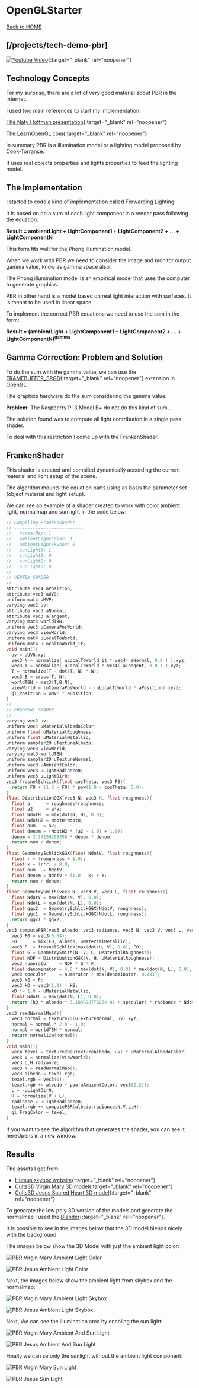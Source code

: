 # OpenGLStarter

[Back to HOME](../index.md)

## [/projects/tech-demo-pbr]

[![Youtube Video](https://img.youtube.com/vi/caaHS1rshH0/0.jpg)](https://www.youtube.com/watch?v=caaHS1rshH0){:target="_blank" rel="noopener"}


## Technology Concepts

For my surprise, there are a lot of very good material about PBR in the internet.

I used two main references to start my implementation:

[The Naty Hoffman presentation](https://www.youtube.com/watch?v=j-A0mwsJRmk){:target="_blank" rel="noopener"}

[The LearnOpenGL.com](https://learnopengl.com/PBR/Lighting){:target="_blank" rel="noopener"}

In summary PBR is a illumination model or a lighting model proposed by Cook-Torrance.

It uses real objects properties and lights properties to feed the lighting model.

## The Implementation

I started to code a kind of implementation called Forwarding Lighting.

It is based on do a sum of each light component in a render pass following the equation:

__Result = ambientLight + LightComponent1 + LightComponent2 + ... + LightComponentN__

This form fits well for the Phong illumination model.

When we work with PBR we need to consider the image and monitor output gamma value, know as gamma space also.

The Phong illumination model is an empirical model that uses the computer to generate graphics.

PBR in other hand is a model based on real light interaction with surfaces. It is meant to be used in linear space.

To implement the correct PBR equations we need to use the sum in the form:

__Result = (ambientLight + LightComponent1 + LightComponent2 + ... + LightComponentN)<sup>gamma</sup>__


## Gamma Correction: Problem and Solution

To do the sum with the gamma value, we can use the [FRAMEBUFFER_SRGB](https://www.khronos.org/registry/OpenGL/extensions/ARB/ARB_framebuffer_sRGB.txt){:target="_blank" rel="noopener"} extension in OpenGL.

The graphics hardware do the sum considering the gamma value.

__Problem:__ The Raspberry Pi 3 Model B+ do not do this kind of sum...

The solution found was to compute all light contribution in a single pass shader.

To deal with this restriction I come up with the FrankenShader.

## FrankenShader

This shader is created and compiled dynamically according the current material and light setup of the scene.

The algorithm mounts the equation parts using as basis the parameter set (object material and light setup).

We can see an example of a shader created to work with color ambient light, normalmap and sun light in the code below:

```cpp
// Compiling FrankenShader
// --------------------------
//   normalMap: 1
//   ambientLightColor: 1
//   ambientLightSkybox: 0
//   sunLight0: 1
//   sunLight1: 0
//   sunLight2: 0
//   sunLight3: 0
// 
// VERTEX SHADER
// 
attribute vec4 aPosition;
attribute vec3 aUV0;
uniform mat4 uMVP;
varying vec2 uv;
attribute vec3 aNormal;
attribute vec3 aTangent;
varying mat3 worldTBN;
uniform vec3 uCameraPosWorld;
varying vec3 viewWorld;
uniform mat4 uLocalToWorld;
uniform mat4 uLocalToWorld_it;
void main(){
  uv = aUV0.xy;
  vec3 N = normalize( uLocalToWorld_it * vec4( aNormal, 0.0 ) ).xyz;
  vec3 T = normalize( uLocalToWorld * vec4( aTangent, 0.0 ) ).xyz;
  T = normalize(T - dot(T, N) * N);
  vec3 B = cross(T, N);
  worldTBN = mat3(T,B,N);
  viewWorld = (uCameraPosWorld - (uLocalToWorld * aPosition).xyz);
  gl_Position = uMVP * aPosition;
}
// 
// FRAGMENT SHADER
// 
varying vec2 uv;
uniform vec4 uMaterialAlbedoColor;
uniform float uMaterialRoughness;
uniform float uMaterialMetallic;
uniform sampler2D uTextureAlbedo;
varying vec3 viewWorld;
varying mat3 worldTBN;
uniform sampler2D uTextureNormal;
uniform vec3 uAmbientColor;
uniform vec3 uLightRadiance0;
uniform vec3 uLightDir0;
vec3 fresnelSchlick(float cosTheta, vec3 F0){
  return F0 + (1.0 - F0) * pow(1.0 - cosTheta, 5.0);
}
float DistributionGGX(vec3 N, vec3 H, float roughness){
  float a      = roughness*roughness;
  float a2     = a*a;
  float NdotH  = max(dot(N, H), 0.0);
  float NdotH2 = NdotH*NdotH;
  float num   = a2;
  float denom = (NdotH2 * (a2 - 1.0) + 1.0);
  denom = 3.14159265358 * denom * denom;
  return num / denom;
}
float GeometrySchlickGGX(float NdotV, float roughness){
  float r = (roughness + 1.0);
  float k = (r*r) / 8.0;
  float num   = NdotV;
  float denom = NdotV * (1.0 - k) + k;
  return num / denom;
}
float GeometrySmith(vec3 N, vec3 V, vec3 L, float roughness){
  float NdotV = max(dot(N, V), 0.0);
  float NdotL = max(dot(N, L), 0.0);
  float ggx2  = GeometrySchlickGGX(NdotV, roughness);
  float ggx1  = GeometrySchlickGGX(NdotL, roughness);
  return ggx1 * ggx2;
}
vec3 computePBR(vec3 albedo, vec3 radiance, vec3 N, vec3 V, vec3 L, vec3 H){
  vec3 F0 = vec3(0.04);
  F0      = mix(F0, albedo, uMaterialMetallic);
  vec3 F  = fresnelSchlick(max(dot(H, V), 0.0), F0);
  float G = GeometrySmith(N, V, L, uMaterialRoughness);
  float NDF = DistributionGGX(N, H, uMaterialRoughness);
  vec3 numerator    = NDF * G * F;
  float denominator = 4.0 * max(dot(N, V), 0.0) * max(dot(N, L), 0.0);
  vec3 specular     = numerator / max(denominator, 0.001);
  vec3 kS = F;
  vec3 kD = vec3(1.0) - kS;
  kD *= 1.0 - uMaterialMetallic;
  float NdotL = max(dot(N, L), 0.0);
  return (kD * albedo * 3.18309877326e-01 + specular) * radiance * NdotL;
}
vec3 readNormalMap(){
  vec3 normal = texture2D(uTextureNormal, uv).xyz;
  normal = normal * 2.0 - 1.0;
  normal = worldTBN * normal;
  return normalize(normal);
}
void main(){
  vec4 texel = texture2D(uTextureAlbedo, uv) * uMaterialAlbedoColor;
  vec3 V = normalize(viewWorld);
  vec3 L,H,radiance;
  vec3 N = readNormalMap();
  vec3 albedo = texel.rgb;
  texel.rgb = vec3(0);
  texel.rgb += albedo * pow(uAmbientColor, vec3(2.2));
  L = -uLightDir0;
  H = normalize(V + L);
  radiance = uLightRadiance0;
  texel.rgb += computePBR(albedo,radiance,N,V,L,H);
  gl_FragColor = texel;
}
```

If you want to see the algorithm that generates the shader, you can see it hereOpens in a new window.

## Results

The assets I got from:

* [Humus skybox website](http://www.humus.name/index.php?page=Textures){:target="_blank" rel="noopener"}
* [Cults3D Virgin Mary 3D model](https://cults3d.com/en/3d-model/art/virgin-mary){:target="_blank" rel="noopener"}
* [Cults3D Jesus Sacred Heart 3D model](https://cults3d.com/en/3d-model/art/jesus-for-remixes){:target="_blank" rel="noopener"}

To generate the low poly 3D version of the models and generate the normalmap I used the [Blender](https://www.blender.org/){:target="_blank" rel="noopener"}.

It is possible to see in the images below that the 3D model blends nicely with the background.

The images below show the 3D Model with just the ambient light color:

![PBR Virgin Mary Ambient Light Color](pbr_mary_ambient_light_color.png)

![PBR Jesus Ambient Light Color](pbr_jesus_ambient_light_color.png)

Next, the images below show the ambient light from skybox and the normalmap:

![PBR Virgin Mary Ambient Light Skybox](pbr_mary_ambient_light_skybox.png)

![PBR Jesus Ambient Light Skybox](pbr_jesus_ambient_light_skybox.png)

Next, We can see the illumination area by enabling the sun light:

![PBR Virgin Mary Ambient And Sun Light](pbr_mary_ambient_sun_light.png)

![PBR Jesus Ambient And Sun Light](pbr_jesus_ambient_sun_light.png)

Finally we can se only the sunlight without the ambient light component:

![PBR Virgin Mary Sun Light](pbr_mary_sun_light.png)

![PBR Jesus Sun Light](pbr_jesus_sun_light.png)


